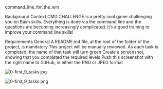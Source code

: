 command_line_for_the_win

Background Context
CMD CHALLENGE is a pretty cool game challenging you on Bash skills. Everything is done via the command line and the questions are becoming increasingly complicated. It’s a good training to improve your command line skills!

Requirements
General
A README.md file, at the root of the folder of the project, is mandatory
This project will be manually reviewed.
As each task is completed, the name of that task will turn green
Create a screenshot, showing that you completed the required levels
Push this screenshot with the right name to GitHub, in either the PNG or JPEG format

![0-first_9_tasks jpg](https://user-images.githubusercontent.com/111156398/214143219-ecc85335-1bed-4a8b-9ee2-cf8fecbcca5a.jpg)


![0-first_9_tasks png](https://user-images.githubusercontent.com/111156398/214149748-544efac3-aa65-4db6-976b-fe6b7a67c24c.png)
